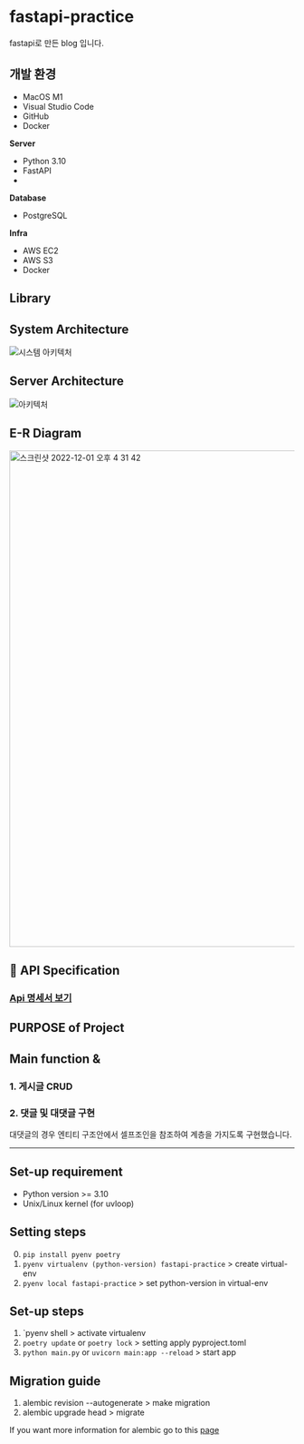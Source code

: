 # fastapi-practice
fastapi로 만든 blog 입니다.





## 개발 환경

- MacOS M1
- Visual Studio Code
- GitHub
- Docker

**Server**
- Python 3.10
- FastAPI
- 

**Database**
- PostgreSQL

**Infra**
- AWS EC2
- AWS S3
- Docker


**Library**
- 

## System Architecture
![시스템 아키텍처]()


## Server Architecture
![아키텍처]()


## E-R Diagram
<img width="875" alt="스크린샷 2022-12-01 오후 4 31 42" src="https://user-images.githubusercontent.com/51039577/222684900-b9613635-aacd-4905-83bb-5a4586b4c2d8.png">


## 📑 API Specification
### [Api 명세서 보기](https://sprinkle-piccolo-9fc.notion.site/API-8f10817b6a1e41e085f356a24ca1c067)

## PURPOSE of Project



## Main function & 
### 1. 게시글 CRUD



### 2. 댓글 및 대댓글 구현
대댓글의 경우 엔티티 구조안에서 셀프조인을 참조하여 계층을 가지도록 구현했습니다.
















---

## Set-up requirement

- Python version >= 3.10
- Unix/Linux kernel (for uvloop)

## Setting steps

0. `pip install pyenv poetry`
1. `pyenv virtualenv (python-version) fastapi-practice` > create virtual-env
3. `pyenv local fastapi-practice` > set python-version in virtual-env

## Set-up steps

1. `pyenv shell > activate virtualenv
2. `poetry update` or `poetry lock` > setting apply pyproject.toml
3. `python main.py` or `uvicorn main:app --reload` > start app

## Migration guide
1. alembic revision --autogenerate > make migration
2. alembic upgrade head > migrate

If you want more information  for alembic go to this [page](https://alembic.sqlalchemy.org/en/latest/)
